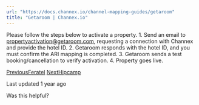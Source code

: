 ```yaml
---
url: "https://docs.channex.io/channel-mapping-guides/getaroom"
title: "Getaroom | Channex.io"
---
```


Please follow the steps below to activate a property.
1\. Send an email to [propertyactivation@getaroom.com](mailto:propertyactivation@getaroom.com), requesting a connection with Channex and provide the hotel ID.
2\. Getaroom responds with the hotel ID, and you must confirm the ARI mapping is completed.
3\. Getaroom sends a test booking/cancellation to verify activation.
4\. Property goes live.

[PreviousFeratel](https://docs.channex.io/channel-mapping-guides/feratel) [NextHipcamp](https://docs.channex.io/channel-mapping-guides/hipcamp)

Last updated 1 year ago

Was this helpful?